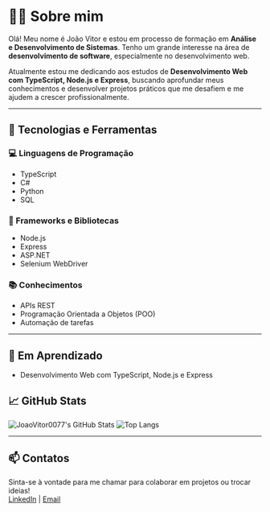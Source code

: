 # 👨‍💻 Sobre mim

Olá! Meu nome é João Vitor e estou em processo de formação em **Análise e Desenvolvimento de Sistemas**. Tenho um grande interesse na área de **desenvolvimento de software**, especialmente no desenvolvimento web.

Atualmente estou me dedicando aos estudos de **Desenvolvimento Web com TypeScript, Node.js e Express**, buscando aprofundar meus conhecimentos e desenvolver projetos práticos que me desafiem e me ajudem a crescer profissionalmente.

---

## 🚀 Tecnologias e Ferramentas

### 💻 Linguagens de Programação
- TypeScript
- C#
- Python
- SQL

### 🧰 Frameworks e Bibliotecas
- Node.js
- Express
- ASP.NET
- Selenium WebDriver

### 📚 Conhecimentos
- APIs REST
- Programação Orientada a Objetos (POO)
- Automação de tarefas

---

## 🌱 Em Aprendizado
- Desenvolvimento Web com TypeScript, Node.js e Express


## 📈 GitHub Stats

![JoaoVitor0077's GitHub Stats](https://github-readme-stats.vercel.app/api?username=JoaoVitor0077&show_icons=true&theme=shadow_red)
![Top Langs](https://github-readme-stats.vercel.app/api/top-langs/?username=JoaoVitor0077&layout=compact&theme=shadow_red)

---

## 📫 Contatos
Sinta-se à vontade para me chamar para colaborar em projetos ou trocar ideias!  
[LinkedIn](www.linkedin.com/in/joao-vitor-066508241) | [Email](joao.leite2035@gmail.com)

